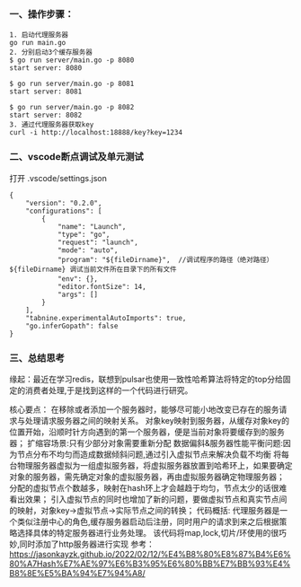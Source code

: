### 一、操作步骤：
    1. 启动代理服务器
    go run main.go
    2. 分别启动3个缓存服务器
    $ go run server/main.go -p 8080
    start server: 8080

    $ go run server/main.go -p 8081
    start server: 8081

    $ go run server/main.go -p 8082
    start server: 8082
    3. 通过代理服务器获取key
    curl -i http://localhost:18888/key?key=1234

### 二、vscode断点调试及单元测试
打开 .vscode/settings.json

    {
        "version": "0.2.0",
        "configurations": [
            {
                "name": "Launch",
                "type": "go",
                "request": "launch",
                "mode": "auto",
                "program": "${fileDirname}",  //调试程序的路径（绝对路径） ${fileDirname} 调试当前文件所在目录下的所有文件
                "env": {},　
                "editor.fontSize": 14,
                "args": []
            }
        ],
        "tabnine.experimentalAutoImports": true,
        "go.inferGopath": false
    }

### 三、总结思考
缘起：最近在学习redis，联想到pulsar也使用一致性哈希算法将特定的top分给固定的消费者处理,于是找到这样的一个代码进行研究。

核心要点：
    在移除或者添加一个服务器时，能够尽可能小地改变已存在的服务请求与处理请求服务器之间的映射关系。
    对象key映射到服务器，从缓存对象key的位置开始，沿顺时针方向遇到的第一个服务器，便是当前对象将要缓存到的服务器；
    扩缩容场景:只有少部分对象需要重新分配
    数据偏斜&服务器性能平衡问题:因为节点分布不均匀而造成数据倾斜问题,通过引入虚拟节点来解决负载不均衡
    将每台物理服务器虚拟为一组虚拟服务器，将虚拟服务器放置到哈希环上，如果要确定对象的服务器，需先确定对象的虚拟服务器，再由虚拟服务器确定物理服务器；
    分配的虚拟节点个数越多，映射在hash环上才会越趋于均匀，节点太少的话很难看出效果；
    引入虚拟节点的同时也增加了新的问题，要做虚拟节点和真实节点间的映射，对象key->虚拟节点->实际节点之间的转换；
代码概括:
    代理服务器是一个类似注册中心的角色,缓存服务器启动后注册，同时用户的请求到来之后根据策略选择具体的特定服务器进行业务处理。
    该代码将map,lock,切片/环使用的很巧妙,同时添加了http服务器进行实现
参考：
    https://jasonkayzk.github.io/2022/02/12/%E4%B8%80%E8%87%B4%E6%80%A7Hash%E7%AE%97%E6%B3%95%E6%80%BB%E7%BB%93%E4%B8%8E%E5%BA%94%E7%94%A8/